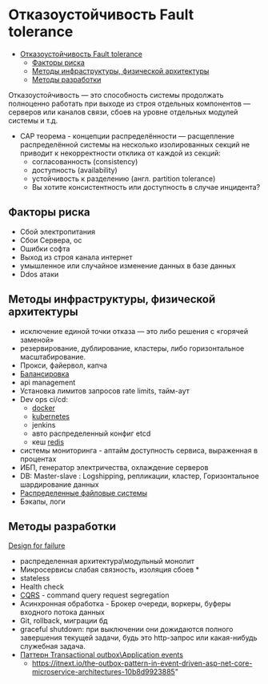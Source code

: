 # Отказоустойчивость Fault tolerance

- [Отказоустойчивость Fault tolerance](#отказоустойчивость-fault-tolerance)
  - [Факторы риска](#факторы-риска)
  - [Методы инфраструктуры, физической архитектуры](#методы-инфраструктуры-физической-архитектуры)
  - [Методы разработки](#методы-разработки)


Отказоустойчивость — это способность системы продолжать полноценно работать при выходе из строя отдельных компонентов — серверов или каналов связи, сбоев на уровне отдельных модулей системы и т.д.

* CAP теорема - концепции распределённости — расщепление распределённой системы на несколько изолированных секций не приводит к некорректности отклика от каждой из секций:
  * согласованность (consistency)
  * доступность (availability)
  * устойчивость к разделению (англ. partition tolerance)
  * Вы хотите консистентность или доступность в случае инцидента?

## Факторы риска

  * Сбой электропитания
  * Сбои Сервера, ос
  * Ошибки софта
  * Выход из строя канала интернет
  * умышленное или случайное изменение данных в базе данных
  * Ddos атаки

##  Методы инфраструктуры, физической архитектуры

  * исключение единой точки отказа — это либо решения с «горячей заменой»
  * резервирование, дублирование, кластеры, либо горизонтальное масштабирование.
  * Прокси, файервол, капча
  * [Балансировка](load.balancing.md)
  * api management
  * Установка лимитов запросов rate limits, тайм-аут
  * Dev ops ci/cd: 
    * [docker](../../technology/docker.md)
    * [kubernetes](../../technology/k8s.md)
    * jenkins
    * авто распределенный конфиг etcd
    * кеш [redis](../../technology/redis.md)
  * системы мониторинга - аптайм доступность сервиса, выраженная в процентах
  * ИБП, генератор электричества, охлаждение серверов
  * DB: Master-slave : Logshipping, репликации, кластер, Горизонтальное шардирование данных
  * [Распределенные файловые системы](../../technology/dfs.md)
  * Бэкапы, логи

## Методы разработки

  [Design for failure](../pattern/pattern.failure.md)
  * распределенная архитектура\модульный монолит
  * Микросервисы слабая связность, изоляция сбоев  * 
  * stateless
  * Health check
  * [CQRS](../pattern/pattern.cqrs.md) - command query request segregation
  * Асинхронная обработка - Брокер очереди, воркеры, буферы входного потока данных
  * Git, rollback, миграции бд
  * graceful shutdown: при выключении они дожидаются полного завершения текущей задачи, будь это http-запрос или какая-нибудь служебная задача.
  * [Паттерн Transactional outbox\Application events](https://microservices.io/patterns/data/transactional-outbox.html)
    * https://itnext.io/the-outbox-pattern-in-event-driven-asp-net-core-microservice-architectures-10b8d9923885"
